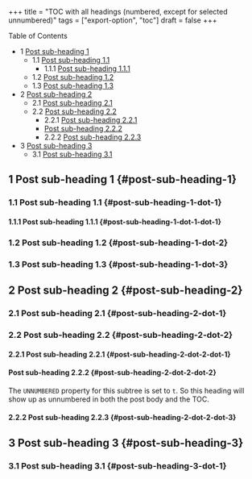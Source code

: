 +++
title = "TOC with all headings (numbered, except for selected unnumbered)"
tags = ["export-option", "toc"]
draft = false
+++

<div class="ox-hugo-toc toc has-section-numbers">

<div class="heading">Table of Contents</div>

- <span class="section-num">1</span> [Post sub-heading 1](#post-sub-heading-1)
    - <span class="section-num">1.1</span> [Post sub-heading 1.1](#post-sub-heading-1-dot-1)
        - <span class="section-num">1.1.1</span> [Post sub-heading 1.1.1](#post-sub-heading-1-dot-1-dot-1)
    - <span class="section-num">1.2</span> [Post sub-heading 1.2](#post-sub-heading-1-dot-2)
    - <span class="section-num">1.3</span> [Post sub-heading 1.3](#post-sub-heading-1-dot-3)
- <span class="section-num">2</span> [Post sub-heading 2](#post-sub-heading-2)
    - <span class="section-num">2.1</span> [Post sub-heading 2.1](#post-sub-heading-2-dot-1)
    - <span class="section-num">2.2</span> [Post sub-heading 2.2](#post-sub-heading-2-dot-2)
        - <span class="section-num">2.2.1</span> [Post sub-heading 2.2.1](#post-sub-heading-2-dot-2-dot-1)
        - [Post sub-heading 2.2.2](#post-sub-heading-2-dot-2-dot-2)
        - <span class="section-num">2.2.2</span> [Post sub-heading 2.2.3](#post-sub-heading-2-dot-2-dot-3)
- <span class="section-num">3</span> [Post sub-heading 3](#post-sub-heading-3)
    - <span class="section-num">3.1</span> [Post sub-heading 3.1](#post-sub-heading-3-dot-1)

</div>
<!--endtoc-->


## <span class="section-num">1</span> Post sub-heading 1 {#post-sub-heading-1}


### <span class="section-num">1.1</span> Post sub-heading 1.1 {#post-sub-heading-1-dot-1}


#### <span class="section-num">1.1.1</span> Post sub-heading 1.1.1 {#post-sub-heading-1-dot-1-dot-1}


### <span class="section-num">1.2</span> Post sub-heading 1.2 {#post-sub-heading-1-dot-2}


### <span class="section-num">1.3</span> Post sub-heading 1.3 {#post-sub-heading-1-dot-3}


## <span class="section-num">2</span> Post sub-heading 2 {#post-sub-heading-2}


### <span class="section-num">2.1</span> Post sub-heading 2.1 {#post-sub-heading-2-dot-1}


### <span class="section-num">2.2</span> Post sub-heading 2.2 {#post-sub-heading-2-dot-2}


#### <span class="section-num">2.2.1</span> Post sub-heading 2.2.1 {#post-sub-heading-2-dot-2-dot-1}


#### Post sub-heading 2.2.2 {#post-sub-heading-2-dot-2-dot-2}

The `UNNUMBERED` property for this subtree is set to `t`. So this
heading will show up as unnumbered in both the post body and the TOC.


#### <span class="section-num">2.2.2</span> Post sub-heading 2.2.3 {#post-sub-heading-2-dot-2-dot-3}


## <span class="section-num">3</span> Post sub-heading 3 {#post-sub-heading-3}


### <span class="section-num">3.1</span> Post sub-heading 3.1 {#post-sub-heading-3-dot-1}

